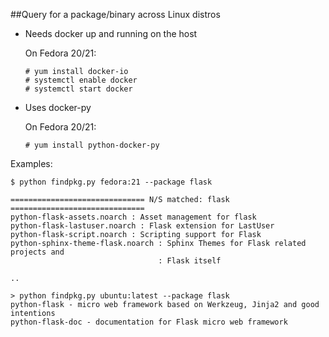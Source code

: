 ##Query for a package/binary across Linux distros

* Needs docker up and running on the host

  On Fedora 20/21:

  ```
  # yum install docker-io
  # systemctl enable docker
  # systemctl start docker
  ```

* Uses docker-py

  On Fedora 20/21:

  ```
  # yum install python-docker-py
  ```

Examples:

```
$ python findpkg.py fedora:21 --package flask

============================== N/S matched: flask ==============================
python-flask-assets.noarch : Asset management for flask
python-flask-lastuser.noarch : Flask extension for LastUser
python-flask-script.noarch : Scripting support for Flask
python-sphinx-theme-flask.noarch : Sphinx Themes for Flask related projects and
                                 : Flask itself	 

..
```

```
> python findpkg.py ubuntu:latest --package flask
python-flask - micro web framework based on Werkzeug, Jinja2 and good intentions
python-flask-doc - documentation for Flask micro web framework

```
